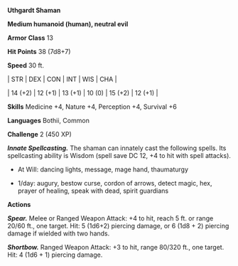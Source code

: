 **Uthgardt Shaman**

**Medium humanoid (human), neutral evil**

**Armor Class** 13

**Hit Points** 38 (7d8+7)

**Speed** 30 ft.

|   STR   |   DEX   |   CON   |   INT   |   WIS   |   CHA   |
  
| 14 (+2) | 12 (+1) | 13 (+1) | 10 (0) | 15 (+2) | 12 (+1) |

**Skills** Medicine +4, Nature +4, Perception +4, Survival +6

**Languages** Bothii, Common

**Challenge** 2 (450 XP)

***Innate Spellcasting.*** The shaman can innately cast the following spells. Its spellcasting ability is Wisdom (spell save DC 12, +4 to hit with spell attacks). 

* At Will: dancing lights, message, mage hand, thaumaturgy

* 1/day: augury, bestow curse, cordon of arrows, detect magic, hex, prayer of healing, speak with dead, spirit guardians

**Actions**

***Spear.*** Melee or Ranged Weapon Attack: +4 to hit, reach 5 ft. or range 20/60 ft., one target. Hit: 5 (1d6+2) piercing damage, or 6 (1d8 + 2) piercing damage if wielded with two hands.

***Shortbow.*** Ranged Weapon Attack: +3 to hit, range 80/320 ft., one target. Hit: 4 (1d6 + 1) piercing damage.

